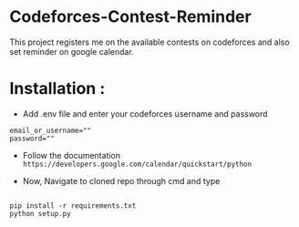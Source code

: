 # Codeforces-Contest-Reminder
This project registers me on the available contests on codeforces and also set reminder on google calendar.  

# Installation :   
- Add .env file and enter your codeforces username and password 
```  
email_or_username=""
password=""  

```

- Follow the documentation ```https://developers.google.com/calendar/quickstart/python```

- Now, Navigate to cloned repo through cmd and type    
```

pip install -r requirements.txt
python setup.py

```

